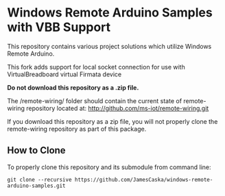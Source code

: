 # Windows Remote Arduino Samples with VBB Support

This repository contains various project solutions which utilize Windows Remote Arduino.

This fork adds support for local socket connection for use with VirtualBreadboard virtual Firmata device

**Do not download this repository as a .zip file.**

The /remote-wiring/ folder should contain the current state of remote-wiring repository located at:
http://github.com/ms-iot/remote-wiring.git

If you download this repository as a zip file, you will not properly clone the remote-wiring repository as part of this package.

## How to Clone
To properly clone this repository and its submodule from command line:
```
git clone --recursive https://github.com/JamesCaska/windows-remote-arduino-samples.git
```
